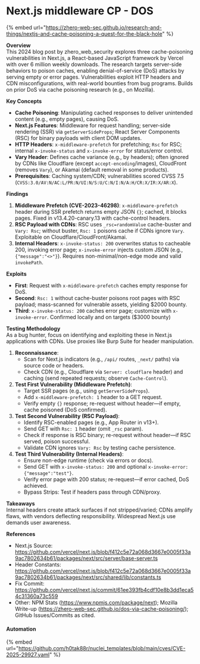 # Next.js middleware CP - DOS

{% embed url="https://zhero-web-sec.github.io/research-and-things/nextjs-and-cache-poisoning-a-quest-for-the-black-hole" %}

**Overview**\
This 2024 blog post by zhero\_web\_security explores three cache-poisoning vulnerabilities in Next.js, a React-based JavaScript framework by Vercel with over 6 million weekly downloads. The research targets server-side behaviors to poison caches, enabling denial-of-service (DoS) attacks by serving empty or error pages. Vulnerabilities exploit HTTP headers and CDN misconfigurations, with real-world bounties from bug programs. Builds on prior DoS via cache poisoning research (e.g., on Mozilla).

**Key Concepts**

* **Cache Poisoning**: Manipulating cached responses to deliver unintended content (e.g., empty pages), causing DoS.
* **Next.js Features**: Middleware for request handling; server-side rendering (SSR) via `getServerSideProps`; React Server Components (RSC) for binary payloads with client DOM updates.
* **HTTP Headers**: `x-middleware-prefetch` for prefetching; `Rsc` for RSC; internal `x-invoke-status` and `x-invoke-error` for status/error control.
* **Vary Header**: Defines cache variance (e.g., by headers); often ignored by CDNs like Cloudflare (except `accept-encoding`/images), CloudFront (removes `Vary`), or Akamai (default removal in some products).
* **Prerequisites**: Caching system/CDN; vulnerabilities scored CVSS 7.5 (`CVSS:3.0/AV:N/AC:L/PR:N/UI:N/S:U/C:N/I:N/A:H/CR:X/IR:X/AR:X`).

**Findings**

1. **Middleware Prefetch (CVE-2023-46298)**: `x-middleware-prefetch` header during SSR prefetch returns empty JSON `{}`; cached, it blocks pages. Fixed in v13.4.20-canary.13 with cache-control headers.
2. **RSC Payload with CDNs**: RSC uses `_rsc=randomValue` cache-buster and `Vary: Rsc`; without buster, `Rsc: 1` poisons cache if CDNs ignore `Vary`. Exploitable on Cloudflare/CloudFront/Akamai.
3. **Internal Headers**: `x-invoke-status: 200` overwrites status to cacheable 200, invoking error page; `x-invoke-error` injects custom JSON (e.g., `{"message":"<>"}`). Requires non-minimal/non-edge mode and valid `invokePath`.

**Exploits**

* **First**: Request with `x-middleware-prefetch` caches empty response for DoS.
* **Second**: `Rsc: 1` without cache-buster poisons root pages with RSC payload; mass-scanned for vulnerable assets, yielding $2000 bounty.
* **Third**: `x-invoke-status: 200` caches error page; customize with `x-invoke-error`. Confirmed locally and on targets ($3000 bounty)

**Testing Methodology**\
As a bug hunter, focus on identifying and exploiting these in Next.js applications with CDNs. Use proxies like Burp Suite for header manipulation.

1. **Reconnaissance**:
   * Scan for Next.js indicators (e.g., `/api/` routes, `_next/` paths) via source code or headers.
   * Check CDN (e.g., Cloudflare via `Server: cloudflare` header) and caching (send repeated requests; observe `Cache-Control`).
2. **Test First Vulnerability (Middleware Prefetch)**:
   * Target SSR pages (e.g., using `getServerSideProps`).
   * Add `x-middleware-prefetch: 1` header to a GET request.
   * Verify empty `{}` response; re-request without header—if empty, cache poisoned (DoS confirmed).
3. **Test Second Vulnerability (RSC Payload)**:
   * Identify RSC-enabled pages (e.g., App Router in v13+).
   * Send GET with `Rsc: 1` header (omit `_rsc` param).
   * Check if response is RSC binary; re-request without header—if RSC served, poison successful.
   * Validate CDN ignores `Vary: Rsc` by testing cache persistence.
4. **Test Third Vulnerability (Internal Headers)**:
   * Ensure non-edge runtime (check via errors or docs).
   * Send GET with `x-invoke-status: 200` and optional `x-invoke-error: {"message":"test"}`.
   * Verify error page with 200 status; re-request—if error cached, DoS achieved.
   * Bypass Strips: Test if headers pass through CDN/proxy.

**Takeaways**\
Internal headers create attack surfaces if not stripped/varied; CDNs amplify flaws, with vendors deflecting responsibility. Widespread Next.js use demands user awareness.

**References**

* Next.js Source: https://github.com/vercel/next.js/blob/f412c5e72a068d3667e0005f33a9ac7802634b61/packages/next/src/server/base-server.ts
* Header Constants: https://github.com/vercel/next.js/blob/f412c5e72a068d3667e0005f33a9ac7802634b61/packages/next/src/shared/lib/constants.ts
* Fix Commit: https://github.com/vercel/next.js/commit/61ee393fb4cdf10e8b3dd1eca54c31360a73c559
* Other: NPM Stats (https://www.npmjs.com/package/next); Mozilla Write-up (https://zhero-web-sec.github.io/dos-via-cache-poisoning/); GitHub Issues/Commits as cited.

#### Automation

{% embed url="https://github.com/h0tak88r/nuclei_templates/blob/main/cves/CVE-2025-29927.yaml" %}
